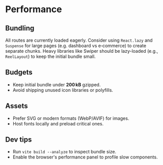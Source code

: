 # Performance

## Bundling

All routes are currently loaded eagerly. Consider using `React.lazy` and `Suspense` for large pages (e.g. dashboard vs e‑commerce) to create separate chunks. Heavy libraries like Swiper should be lazy-loaded (e.g., `ReelLayout`) to keep the initial bundle small.

## Budgets

- Keep initial bundle under **200 kB** gzipped.
- Avoid shipping unused icon libraries or polyfills.

## Assets

- Prefer SVG or modern formats (WebP/AVIF) for images.
- Host fonts locally and preload critical ones.

## Dev tips

- Run `vite build --analyze` to inspect bundle size.
- Enable the browser's performance panel to profile slow components.
